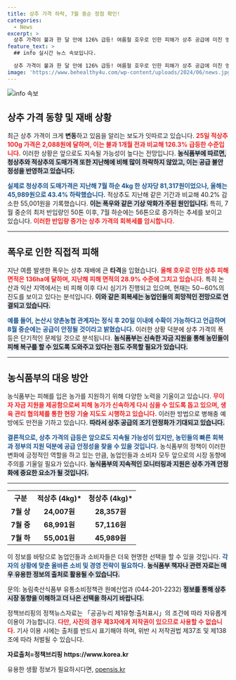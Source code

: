 ```yaml
---
title: 상추 가격 하락, 7월 중순 정점 확인!
categories:
  - News
excerpt: >
  상추 가격이 불과 한 달 만에 126% 급등! 여름철 호우로 인한 피해가 상추 공급에 미친 영향과 앞으로의 가격 전망을 알아보세요. 급등한 시장의 비밀이 밝혀집니다!
feature_text: >
  ## info 실시간 뉴스 속보입니다.

  상추 가격이 불과 한 달 만에 126% 급등! 여름철 호우로 인한 피해가 상추 공급에 미친 영향과 앞으로의 가격 전망을 알아보세요. 급등한 시장의 비밀이 밝혀집니다!
image: 'https://www.behealthy4u.com/wp-content/uploads/2024/06/news.jpg'
---
```


<p><img src="https://www.behealthy4u.com/wp-content/uploads/2024/06/news.jpg" alt="info 속보" /></p>

<h2 data-ke-size="size26">상추 가격 동향 및 재배 상황</h2>

<p data-ke-size="size16">최근 상추 가격이 크게 <b>변동</b>하고 있음을 알리는 보도가 잇따르고 있습니다. <b><span style="color: #ee2323;">25일 적상추 100g 가격은 2,088원에 달하며, 이는 불과 1개월 전과 비교해 126.3% 급등한 수준입니다.</span></b> 이러한 상황은 앞으로도 지속될 가능성이 높다는 전망입니다. <b><span style="background-color: #21538527;">농식품부에 따르면, 청상추와 적상추의 도매가격 또한 지난해에 비해 많이 하락하지 않았고, 이는 공급 불안정성을 반영하고 있습니다.</span></b> </p>

<p data-ke-size="size16"><b><span style="color: #1a5490;">실제로 청상추의 도매가격은 지난해 7월 하순 4kg 한 상자당 81,317원이었으나, 올해는 45,989원으로 43.4% 하락했습니다.</span></b> 적상추도 지난해 같은 기간과 비교해 40.2% 감소한 55,001원을 기록했습니다. <b><span style="background-color: #21538527;">이는 폭우와 같은 기상 악화가 주된 원인입니다.</span></b> 특히, 7월 중순의 최저 반입량인 50톤 이후, 7월 하순에는 56톤으로 증가하는 추세를 보이고 있습니다. <b><span style="color: #ee2323;">이러한 반입량 증가는 상추 가격의 회복세를 암시합니다.</span></b></p>

<hr />

<h2 data-ke-size="size26">폭우로 인한 직접적 피해</h2>

<p data-ke-size="size16">지난 여름 발생한 폭우는 상추 재배에 큰 <b>타격</b>을 입혔습니다. <b><span style="color: #ee2323;">올해 호우로 인한 상추 피해 면적은 136ha에 달하며, 지난해 피해 면적의 28.9% 수준에 그치고 있습니다.</span></b> 특히 논산과 익산 지역에서는 비 피해 이후 다시 심기가 진행되고 있으며, 현재는 50∼60%의 진도를 보이고 있다는 분석입니다. <b><span style="background-color: #21538527;">이와 같은 회복세는 농업인들의 희망적인 전망으로 연결되고 있습니다.</span></b></p>

<p data-ke-size="size16"><b><span style="color: #1a5490;">예를 들어, 논산시 양촌농협 관계자는 정식 후 20일 이내에 수확이 가능하다고 언급하며 8월 중순에는 공급이 안정될 것이라고 밝혔습니다.</span></b> 이러한 상황 덕분에 상추 가격의 폭등은 단기적인 문제일 것으로 분석됩니다. <b><span style="background-color: #21538527;">농식품부는 신속한 자금 지원을 통해 농민들이 피해 복구를 할 수 있도록 도와주고 있다는 점도 주목할 필요가 있습니다.</span></b></p>

<hr />

<h2 data-ke-size="size26">농식품부의 대응 방안</h2>

<p data-ke-size="size16">농식품부는 피해를 입은 농가를 지원하기 위해 다양한 노력을 기울이고 있습니다. <b><span style="color: #ee2323;">무이자 자금 지원을 제공함으로써 피해 농가가 신속하게 다시 심을 수 있도록 돕고 있으며, 생육 관리 협의체를 통한 현장 기술 지도도 시행하고 있습니다.</span></b> 이러한 방법으로 병해충 예방에도 만전을 기하고 있습니다. <b><span style="background-color: #21538527;">따라서 상추 공급의 조기 안정화가 기대되고 있습니다.</span></b></p>

<p data-ke-size="size16"><b><span style="color: #1a5490;">결론적으로, 상추 가격의 급등은 앞으로도 지속될 가능성이 있지만, 농민들의 빠른 회복과 정부의 지원 덕분에 공급 안정성을 찾을 수 있을 것입니다.</span></b> 농식품부의 정책이 이러한 변화에 긍정적인 역할을 하고 있는 만큼, 농업인들과 소비자 모두 앞으로의 시장 동향에 주의를 기울일 필요가 있습니다. <b><span style="background-color: #21538527;">농식품부의 지속적인 모니터링과 지원은 상추 가격 안정화에 중요한 요소가 될 것입니다.</span></b></p>

<hr />

<table style="width: 100%; border-collapse: collapse;">
  <tr>
    <th style="text-align: center;">구분</th>
    <th style="text-align: center;">적상추 (4kg)*</th>
    <th style="text-align: center;">청상추 (4kg)*</th>
  </tr>
  <tr>
    <td style="text-align: center; height: 17px;"><b>7월 상</b></td>
    <td style="text-align: center; height: 17px;"><b>24,007원</b></td>
    <td style="text-align: center; height: 17px;"><b>28,357원</b></td>
  </tr>
  <tr>
    <td style="text-align: center; height: 17px;"><b>7월 중</b></td>
    <td style="text-align: center; height: 17px;"><b>68,991원</b></td>
    <td style="text-align: center; height: 17px;"><b>57,116원</b></td>
  </tr>
  <tr>
    <td style="text-align: center; height: 17px;"><b>7월 하</b></td>
    <td style="text-align: center; height: 17px;"><b>55,001원</b></td>
    <td style="text-align: center; height: 17px;"><b>45,989원</b></td>
  </tr>
</table>

<p data-ke-size="size16">이 정보를 바탕으로 농업인들과 소비자들은 더욱 현명한 선택을 할 수 있을 것입니다. <b><span style="color: #1a5490;">각자의 상황에 맞춘 올바른 소비 및 경영 전략이 필요하다.</span></b> <b><span style="background-color: #21538527;">농식품부 책자나 관련 자료는 매우 유용한 정보의 출처로 활용될 수 있습니다.</span></b> </p>

<p data-ke-size="size16">문의: 농림축산식품부 유통소비정책관 원예산업과 (044-201-2232) <b><span style="background-color: #21538527;">정보를 통해 상추 시장 동향을 이해하고 더 나은 선택을 하시기 바랍니다.</span></b></p>

<p data-ke-size="size16">정책브리핑의 정책뉴스자료는 「공공누리 제1유형:출처표시」의 조건에 따라 자유롭게 이용이 가능합니다. <b><span style="color: #ee2323;">다만, 사진의 경우 제3자에게 저작권이 있으므로 사용할 수 없습니다.</span></b> 기사 이용 시에는 출처를 반드시 표기해야 하며, 위반 시 저작권법 제37조 및 제138조에 따라 처벌될 수 있습니다.</p>

<p data-ke-size="size16"><b>자료출처=정책브리핑 https://www.korea.kr</b></p>
유용한 생활 정보가 필요하시다면, <a href="https://opensis.kr" rel="dofollow">opensis.kr</a>


